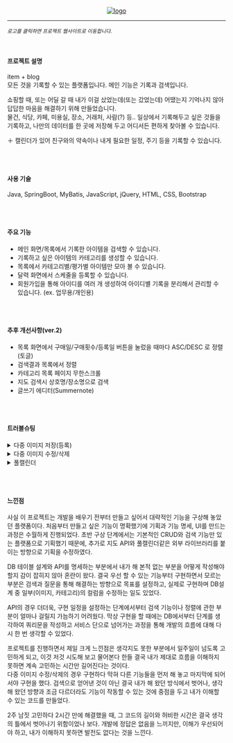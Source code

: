 <p align="center">
<a href="http://3.39.227.222:8080/user/sign_in_view">
<img src="https://user-images.githubusercontent.com/85773231/208420319-59f82ca4-db45-4bc6-97a2-f320aa15ad72.png" alt="logo">
</a>
</p>

---

<sub>*로고를 클릭하면 프로젝트 웹사이트로 이동합니다.*</sub>

<br>

#### 프로젝트 설명
item + blog  
모든 것을 기록할 수 있는 플랫폼입니다. 메인 기능은 기록과 검색입니다.  

쇼핑할 때, 또는 어딜 갈 때 내가 이걸 샀었는데(또는 갔었는데) 어땠는지 기억나지 않아 답답한 마음을 해결하기 위해 만들었습니다.  
물건, 식당, 카페, 미용실, 장소, 거래처, 사람(?) 등.. 일상에서 기록해두고 싶은 것들을 기록하고, 나만의 데이터를 한 곳에 저장해 두고 어디서든 편하게 찾아볼 수 있습니다.  

＋ 캘린더가 있어 친구와의 약속이나 내게 필요한 일정, 주기 등을 기록할 수 있습니다.


<br><br>
#### 사용 기술
Java, SpringBoot, MyBatis, JavaScript, jQuery, HTML, CSS, Bootstrap


<br><br>
#### 주요 기능
- 메인 화면/목록에서 기록한 아이템을 검색할 수 있습니다.
- 기록하고 싶은 아이템의 카테고리를 생성할 수 있습니다.
- 목록에서 카테고리별/평가별 아이템만 모아 볼 수 있습니다.
- 달력 화면에서 스케줄을 등록할 수 있습니다.
- 회원가입을 통해 아이디를 여러 개 생성하여 아이디별 기록을 분리해서 관리할 수 있습니다. (ex. 업무용/개인용)


<br><br>
#### 추후 개선사항(ver.2)
- 목록 화면에서 구매일/구매횟수/등록일 버튼을 눌렀을 때마다 ASC/DESC 로 정렬 (토글)
- 검색결과 목록에서 정렬
- 카테고리 목록 페이지 무한스크롤 
- 지도 검색시 상호명/장소명으로 검색
- 글쓰기 에디터(Summernote)


<br><br>
#### 트러블슈팅
<!-- 1 -->
<details>
<summary>다중 이미지 저장(등록)</summary>
https://github.com/dkahsem27/temlog/issues/3

</details>
<!-- 2 -->
<details>
<summary>다중 이미지 수정/삭제</summary>
https://github.com/dkahsem27/temlog/issues/7

</details>
<!-- 3 -->
<details>
<summary>풀캘린더</summary>
https://github.com/dkahsem27/temlog/issues/11

</details>


<br><br>
#### 느낀점
사실 이 프로젝트는 개발을 배우기 전부터 만들고 싶어서 대략적인 기능을 구상해 놓았던 플랫폼이다. 처음부터 만들고 싶은 기능이 명확했기에 기획과 기능 명세, UI를 만드는 과정은 수월하게 진행되었다. 
초반 구상 단계에서는 기본적인 CRUD와 검색 기능만 있는 플랫폼으로 기획했기 때문에, 추가로 지도 API와 풀캘린더같은 외부 라이브러리를 붙이는 방향으로 기획을 수정하였다.

DB 테이블 설계와 API를 명세하는 부분에서 내가 해 본적 없는 부분을 어떻게 작성해야 할지 감이 잡히지 않아 혼란이 왔다. 결국 우선 할 수 있는 기능부터 구현하면서 모르는 부분은 검색과 질문을 통해 해결하는 방향으로 목표를 설정하고, 실제로 구현하며 DB설계 중 일부(이미지, 카테고리)의 컬럼을 수정하는 일도 있었다.

API의 경우 더더욱, 구현 일정을 설정하는 단계에서부터 검색 기능이나 정렬에 관한 부분이 얼마나 걸릴지 가늠하기 어려웠다. 막상 구현을 할 때에는 DB에서부터 단계를 생각하여 쿼리문을 작성하고 서비스 단으로 넘어가는 과정을 통해 개발의 흐름에 대해 다시 한 번 생각할 수 있었다.

프로젝트를 진행하면서 제일 크게 느낀점은 생각지도 못한 부분에서 일주일이 넘도록 고민하게 되고, 이것 저것 시도해 보고 물어본다 한들 결국 내가 제대로 흐름을 이해하지 못하면 계속 고민하는 시간만 길어진다는 것이다.  
다중 이미지 수정/삭제의 경우 구현하다 막혀 다른 기능들을 먼저 해 놓고 마지막에 되어서야 구현을 했다. 검색으로 얻어낸 것이 아닌 결국 내가 해 왔던 방식에서 벗어나, 생각 해 왔던 방향과 조금 다르더라도 기능이 작동할 수 있는 것에 중점을 두고 내가 이해할 수 있는 코드를 만들었다.

2주 남짓 고민하다 2시간 만에 해결했을 때, 그 코드의 길이와 허비한 시간은 결국 생각의 틀에서 벗어나기 위함이었나 보다. 개발에 정답은 없음을 느끼지만, 이해가 우선되어야 하고, 내가 이해하지 못하면 발전도 없다는 것을 느낀다.
